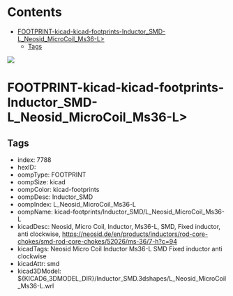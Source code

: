 



Contents
========

* [FOOTPRINT-kicad-kicad-footprints-Inductor_SMD-L_Neosid_MicroCoil_Ms36-L>](#footprint-kicad-kicad-footprints-inductor_smd-l_neosid_microcoil_ms36-l)
	* [Tags](#tags)
  
![][im]
# FOOTPRINT-kicad-kicad-footprints-Inductor_SMD-L_Neosid_MicroCoil_Ms36-L>

## Tags

- index: 7788
- hexID: 
- oompType: FOOTPRINT
- oompSize: kicad
- oompColor: kicad-footprints
- oompDesc: Inductor_SMD
- oompIndex: L_Neosid_MicroCoil_Ms36-L
- oompName: kicad-footprints/Inductor_SMD/L_Neosid_MicroCoil_Ms36-L
- kicadDesc: Neosid, Micro Coil, Inductor, Ms36-L, SMD, Fixed inductor, anti clockwise, https://neosid.de/en/products/inductors/rod-core-chokes/smd-rod-core-chokes/52026/ms-36/7-h?c=94
- kicadTags: Neosid Micro Coil Inductor Ms36-L SMD Fixed inductor anti clockwise
- kicadAttr: smd
- kicad3DModel: ${KICAD6_3DMODEL_DIR}/Inductor_SMD.3dshapes/L_Neosid_MicroCoil_Ms36-L.wrl



[im]: image.png
